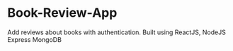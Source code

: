 # Book-Review-App
 Add reviews about books with authentication. Built using ReactJS, NodeJS Express MongoDB
